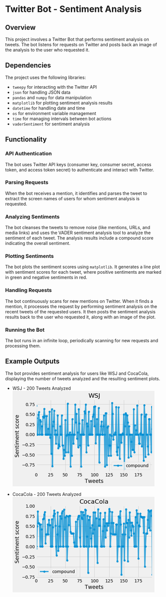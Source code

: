 # Twitter Bot - Sentiment Analysis

## Overview
This project involves a Twitter Bot that performs sentiment analysis on tweets. The bot listens for requests on Twitter and posts back an image of the analysis to the user who requested it.
## Dependencies
The project uses the following libraries:
- `tweepy` for interacting with the Twitter API
- `json` for handling JSON data
- `pandas` and `numpy` for data manipulation
- `matplotlib` for plotting sentiment analysis results
- `datetime` for handling date and time
- `os` for environment variable management
- `time` for managing intervals between bot actions
- `vaderSentiment` for sentiment analysis

## Functionality
### API Authentication
The bot uses Twitter API keys (consumer key, consumer secret, access token, and access token secret) to authenticate and interact with Twitter.

### Parsing Requests
When the bot receives a mention, it identifies and parses the tweet to extract the screen names of users for whom sentiment analysis is requested.

### Analyzing Sentiments
The bot cleanses the tweets to remove noise (like mentions, URLs, and media links) and uses the VADER sentiment analysis tool to analyze the sentiment of each tweet. The analysis results include a compound score indicating the overall sentiment.

### Plotting Sentiments
The bot plots the sentiment scores using `matplotlib`. It generates a line plot with sentiment scores for each tweet, where positive sentiments are marked in green and negative sentiments in red.

### Handling Requests
The bot continuously scans for new mentions on Twitter. When it finds a mention, it processes the request by performing sentiment analysis on the recent tweets of the requested users. It then posts the sentiment analysis results back to the user who requested it, along with an image of the plot.

### Running the Bot
The bot runs in an infinite loop, periodically scanning for new requests and processing them.

## Example Outputs
The bot provides sentiment analysis for users like WSJ and CocaCola, displaying the number of tweets analyzed and the resulting sentiment plots.

- WSJ - 200 Tweets Analyzed
  ![WSJ Sentiment Analysis](output_6_1.png)

- CocaCola - 200 Tweets Analyzed
  ![CocaCola Sentiment Analysis](output_6_3.png)
